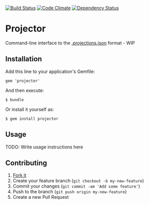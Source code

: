 [![Build Status](https://travis-ci.org/glittershark/projector.svg?branch=master)](https://travis-ci.org/glittershark/projector)
[![Code Climate](https://codeclimate.com/github/glittershark/projector.png)](https://codeclimate.com/github/glittershark/projector)
[![Dependency Status](https://gemnasium.com/glittershark/projector.svg)](https://gemnasium.com/glittershark/projector)

# Projector 

Command-line interface to the [.projections.json](https://github.com/tpope/vim-projectionist) format - WIP

## Installation

Add this line to your application's Gemfile:

    gem 'projector'

And then execute:

    $ bundle

Or install it yourself as:

    $ gem install projector

## Usage

TODO: Write usage instructions here

## Contributing

1. [Fork it](https://github.com/glittershark/projector/fork)
2. Create your feature branch (`git checkout -b my-new-feature`)
3. Commit your changes (`git commit -am 'Add some feature'`)
4. Push to the branch (`git push origin my-new-feature`)
5. Create a new Pull Request

